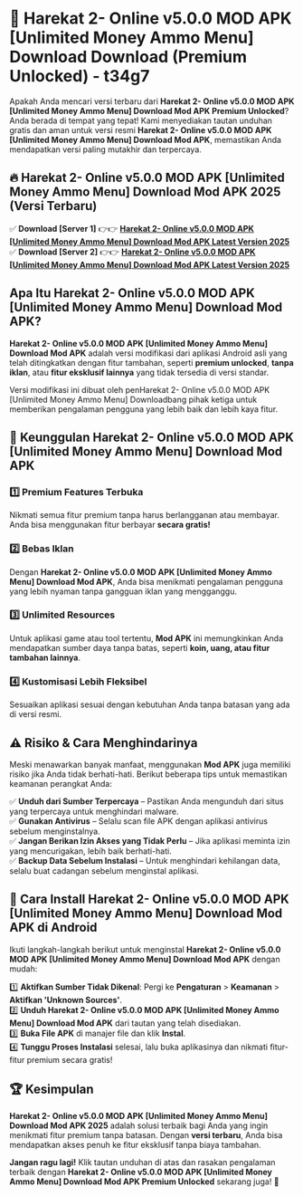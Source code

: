 # 🎯 Harekat 2- Online v5.0.0 MOD APK [Unlimited Money Ammo Menu] Download  Download (Premium Unlocked) -  t34g7

Apakah Anda mencari versi terbaru dari **Harekat 2- Online v5.0.0 MOD APK [Unlimited Money Ammo Menu] Download Mod APK Premium Unlocked**? Anda berada di tempat yang tepat! Kami menyediakan tautan unduhan gratis dan aman untuk versi resmi **Harekat 2- Online v5.0.0 MOD APK [Unlimited Money Ammo Menu] Download Mod APK**, memastikan Anda mendapatkan versi paling mutakhir dan terpercaya.

## 🔥 Harekat 2- Online v5.0.0 MOD APK [Unlimited Money Ammo Menu] Download Mod APK 2025 (Versi Terbaru)

✅ **Download [Server 1]** 👉👉 [**Harekat 2- Online v5.0.0 MOD APK [Unlimited Money Ammo Menu] Download Mod APK Latest Version 2025**](https://momento.my/?title=Harekat_2-_Online_v5.0.0_MOD_APK_[Unlimited_Money_Ammo_Menu]_Download)  
✅ **Download [Server 2]** 👉👉 [**Harekat 2- Online v5.0.0 MOD APK [Unlimited Money Ammo Menu] Download Mod APK Latest Version 2025**](https://momento.my/?title=Harekat_2-_Online_v5.0.0_MOD_APK_[Unlimited_Money_Ammo_Menu]_Download)  

## Apa Itu Harekat 2- Online v5.0.0 MOD APK [Unlimited Money Ammo Menu] Download Mod APK?

**Harekat 2- Online v5.0.0 MOD APK [Unlimited Money Ammo Menu] Download Mod APK** adalah versi modifikasi dari aplikasi Android asli yang telah ditingkatkan dengan fitur tambahan, seperti **premium unlocked**, **tanpa iklan**, atau **fitur eksklusif lainnya** yang tidak tersedia di versi standar.

Versi modifikasi ini dibuat oleh penHarekat 2- Online v5.0.0 MOD APK [Unlimited Money Ammo Menu] Downloadbang pihak ketiga untuk memberikan pengalaman pengguna yang lebih baik dan lebih kaya fitur.

## 🎯 Keunggulan Harekat 2- Online v5.0.0 MOD APK [Unlimited Money Ammo Menu] Download Mod APK

### 1️⃣ Premium Features Terbuka
Nikmati semua fitur premium tanpa harus berlangganan atau membayar. Anda bisa menggunakan fitur berbayar **secara gratis!**

### 2️⃣ Bebas Iklan
Dengan **Harekat 2- Online v5.0.0 MOD APK [Unlimited Money Ammo Menu] Download Mod APK**, Anda bisa menikmati pengalaman pengguna yang lebih nyaman tanpa gangguan iklan yang mengganggu.

### 3️⃣ Unlimited Resources
Untuk aplikasi game atau tool tertentu, **Mod APK** ini memungkinkan Anda mendapatkan sumber daya tanpa batas, seperti **koin, uang, atau fitur tambahan lainnya**.

### 4️⃣ Kustomisasi Lebih Fleksibel
Sesuaikan aplikasi sesuai dengan kebutuhan Anda tanpa batasan yang ada di versi resmi.

## ⚠️ Risiko & Cara Menghindarinya

Meski menawarkan banyak manfaat, menggunakan **Mod APK** juga memiliki risiko jika Anda tidak berhati-hati. Berikut beberapa tips untuk memastikan keamanan perangkat Anda:

✅ **Unduh dari Sumber Terpercaya** – Pastikan Anda mengunduh dari situs yang terpercaya untuk menghindari malware.  
✅ **Gunakan Antivirus** – Selalu scan file APK dengan aplikasi antivirus sebelum menginstalnya.  
✅ **Jangan Berikan Izin Akses yang Tidak Perlu** – Jika aplikasi meminta izin yang mencurigakan, lebih baik berhati-hati.  
✅ **Backup Data Sebelum Instalasi** – Untuk menghindari kehilangan data, selalu buat cadangan sebelum menginstal aplikasi.

## 📌 Cara Install Harekat 2- Online v5.0.0 MOD APK [Unlimited Money Ammo Menu] Download Mod APK di Android

Ikuti langkah-langkah berikut untuk menginstal **Harekat 2- Online v5.0.0 MOD APK [Unlimited Money Ammo Menu] Download Mod APK** dengan mudah:

1️⃣ **Aktifkan Sumber Tidak Dikenal**: Pergi ke **Pengaturan** > **Keamanan** > **Aktifkan 'Unknown Sources'**.  
2️⃣ **Unduh Harekat 2- Online v5.0.0 MOD APK [Unlimited Money Ammo Menu] Download Mod APK** dari tautan yang telah disediakan.  
3️⃣ **Buka File APK** di manajer file dan klik **Instal**.  
4️⃣ **Tunggu Proses Instalasi** selesai, lalu buka aplikasinya dan nikmati fitur-fitur premium secara gratis!

## 🏆 Kesimpulan

**Harekat 2- Online v5.0.0 MOD APK [Unlimited Money Ammo Menu] Download Mod APK 2025** adalah solusi terbaik bagi Anda yang ingin menikmati fitur premium tanpa batasan. Dengan **versi terbaru**, Anda bisa mendapatkan akses penuh ke fitur eksklusif tanpa biaya tambahan.

**Jangan ragu lagi!** Klik tautan unduhan di atas dan rasakan pengalaman terbaik dengan **Harekat 2- Online v5.0.0 MOD APK [Unlimited Money Ammo Menu] Download Mod APK Premium Unlocked** sekarang juga! 🚀
